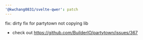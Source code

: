 ```yaml
---
'@kwchang0831/svelte-qwer': patch
---
```


fix: dirty fix for partytown not copying lib

- check out https://github.com/BuilderIO/partytown/issues/367
